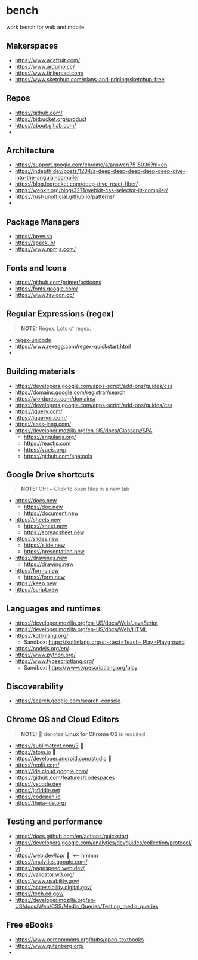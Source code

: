 # bench
work bench for web and mobile

## Makerspaces
  + https://www.adafruit.com/
  + https://www.arduino.cc/
  + https://www.tinkercad.com/
  + https://www.sketchup.com/plans-and-pricing/sketchup-free


## Repos

  + https://github.com/
  + https://bitbucket.org/product
  + https://about.gitlab.com/
  + 

## Architecture
  + https://support.google.com/chrome/a/answer/7515036?hl=en
  + https://indepth.dev/posts/1204/a-deep-deep-deep-deep-deep-dive-into-the-angular-compiler
  + https://blog.logrocket.com/deep-dive-react-fiber/
  + https://webkit.org/blog/3271/webkit-css-selector-jit-compiler/
  + https://rust-unofficial.github.io/patterns/
  + 

## Package Managers

  + https://brew.sh
  + https://spack.io/
  + https://www.npmjs.com/

## Fonts and Icons
  + https://github.com/primer/octicons
  + https://fonts.google.com/
  + https://www.favicon.cc/

## Regular Expressions (regex)

> **NOTE:** Regex. Lots of regex.

  + [regex-unicode][web_regex_unicode]
  + https://www.rexegg.com/regex-quickstart.html
  + 

## Building materials

  + https://developers.google.com/apps-script/add-ons/guides/css
  + https://domains.google.com/registrar/search
  + https://wordpress.com/domains/
  + https://developers.google.com/apps-script/add-ons/guides/css
  + https://jquery.com/
  + https://jqueryui.com/
  + https://sass-lang.com/
  + https://developer.mozilla.org/en-US/docs/Glossary/SPA
    + https://angularjs.org/
    + https://reactjs.com
    + https://vuejs.org/
    + https://github.com/spatools

## Google Drive shortcuts

> **NOTE:** Ctrl + Click to open files in a new tab

  + https://docs.new
    + https://doc.new
    + https://document.new
  + https://sheets.new
    + https://sheet.new
    + https://spreadsheet.new
  + https://slides.new
    + https://slide.new
    + https://presentation.new
  + https://drawings.new
    + https://drawing.new
  + https://forms.new
    + https://form.new
  + https://keep.new
  + https://script.new

## Languages and runtimes

  + https://developer.mozilla.org/en-US/docs/Web/JavaScript
  + https://developer.mozilla.org/en-US/docs/Web/HTML
  + https://kotlinlang.org/
    + Sandbox: https://kotlinlang.org/#:~:text=Teach-,Play,-Playground
  + https://nodejs.org/en/
  + https://www.python.org/
  + https://www.typescriptlang.org/
    + Sandbox: https://www.typescriptlang.org/play

## Discoverability

  + https://search.google.com/search-console


## Chrome OS and Cloud Editors

> **NOTE:** 🐧 denotes **Linux for Chrome OS** is required.

  + https://sublimetext.com/3 🐧
  + https://atom.io 🐧
  + https://developer.android.com/studio 🐧
  + https://replit.com/
  + https://ide.cloud.google.com/
  + https://github.com/features/codespaces
  + https://vscode.dev
  + https://jsfiddle.net
  + https://codepen.io
  + https://theia-ide.org/

## Testing and performance

  + https://docs.github.com/en/actions/quickstart
  + https://developers.google.com/analytics/devguides/collection/protocol/v1
  + https://web.dev/lcp/ 👀 `<-- hmmm
  + https://analytics.google.com/
  + https://pagespeed.web.dev/
  + https://validator.w3.org/
  + https://www.usability.gov/
  + https://accessibility.digital.gov/
  + https://tech.ed.gov/
  + https://developer.mozilla.org/en-US/docs/Web/CSS/Media_Queries/Testing_media_queries

## Free eBooks
  
  + https://www.oercommons.org/hubs/open-textbooks
  + https://www.gutenberg.org/
  +   



[ts_lang]: https://www.typescriptlang.org/
[ts_docs]: https://www.typescriptlang.org/docs/
[ts_sandbox]: https://www.typescriptlang.org/play

[dart_lang]: https://dart.dev/guides
[dart_docs]: https://dart.dev/guides
[dart_sandbox]: https://dartpad.dev/


[web_regex_unicode]: https://www.regular-expressions.info/unicode.html#:~:text=To%20match%20a%20specific%20Unicode,not%20support%20the%20%5CuFFFF%20syntax.
